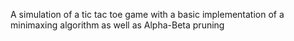 A simulation of a tic tac toe game with a basic implementation of a minimaxing algorithm as well as Alpha-Beta pruning